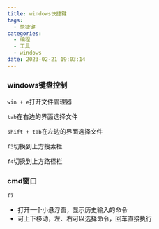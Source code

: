 ```yaml
---
title: windows快捷键
tags:
  - 快捷键
categories:
  - 编程
  - 工具
  - windows
date: 2023-02-21 19:03:14
---
```


### windows键盘控制

`win + e`打开文件管理器

`tab`在右边的界面选择文件

`shift + tab`在左边的界面选择文件

`f3`切换到上方搜索栏

`f4`切换到上方路径栏

### cmd窗口

`f7` 

- 打开一个小悬浮窗，显示历史输入的命令
- 可上下移动，左、右可以选择命令，回车直接执行